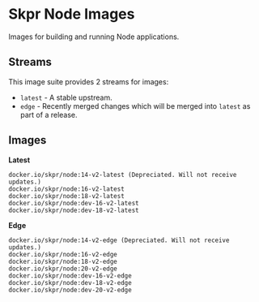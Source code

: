 Skpr Node Images
================

Images for building and running Node applications.

## Streams

This image suite provides 2 streams for images:

* `latest` - A stable upstream.
* `edge` - Recently merged changes which will be merged into `latest` as part of a release.

## Images

**Latest**

```
docker.io/skpr/node:14-v2-latest (Depreciated. Will not receive updates.)
docker.io/skpr/node:16-v2-latest
docker.io/skpr/node:18-v2-latest
docker.io/skpr/node:dev-16-v2-latest
docker.io/skpr/node:dev-18-v2-latest
```

**Edge**

```
docker.io/skpr/node:14-v2-edge (Depreciated. Will not receive updates.)
docker.io/skpr/node:16-v2-edge
docker.io/skpr/node:18-v2-edge
docker.io/skpr/node:20-v2-edge
docker.io/skpr/node:dev-16-v2-edge
docker.io/skpr/node:dev-18-v2-edge
docker.io/skpr/node:dev-20-v2-edge
```
